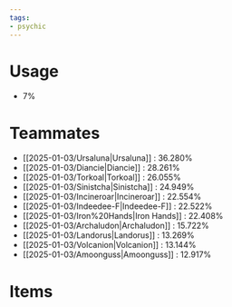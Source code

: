 ```yaml
---
tags:
- psychic
---
```

# Usage
- 7%
# Teammates
- [[2025-01-03/Ursaluna|Ursaluna]] : 36.280%
- [[2025-01-03/Diancie|Diancie]] : 28.261%
- [[2025-01-03/Torkoal|Torkoal]] : 26.055%
- [[2025-01-03/Sinistcha|Sinistcha]] : 24.949%
- [[2025-01-03/Incineroar|Incineroar]] : 22.554%
- [[2025-01-03/Indeedee-F|Indeedee-F]] : 22.522%
- [[2025-01-03/Iron%20Hands|Iron Hands]] : 22.408%
- [[2025-01-03/Archaludon|Archaludon]] : 15.722%
- [[2025-01-03/Landorus|Landorus]] : 13.269%
- [[2025-01-03/Volcanion|Volcanion]] : 13.144%
- [[2025-01-03/Amoonguss|Amoonguss]] : 12.917%
# Items